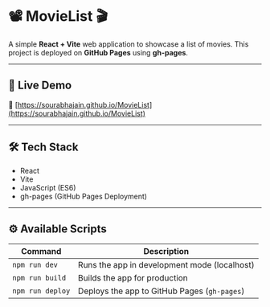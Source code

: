 # 📽️ MovieList 🎬

A simple **React + Vite** web application to showcase a list of movies. This project is deployed on **GitHub Pages** using **gh-pages**.

---

## 🚀 Live Demo
🔗 [https://sourabhajain.github.io/MovieList](https://sourabhajain.github.io/MovieList)

---

## 🛠️ Tech Stack
- React
- Vite
- JavaScript (ES6)
- gh-pages (GitHub Pages Deployment)

---

## ⚙️ Available Scripts
| Command            | Description                                      |
|--------------------|--------------------------------------------------|
| `npm run dev`       | Runs the app in development mode (localhost)     |
| `npm run build`     | Builds the app for production                   |
| `npm run deploy`    | Deploys the app to GitHub Pages (`gh-pages`)     |



